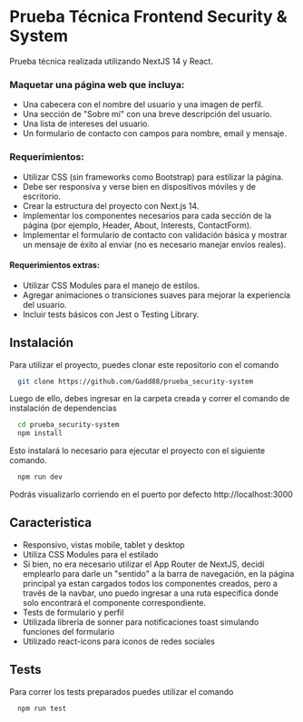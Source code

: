 
# Prueba Técnica Frontend Security & System

Prueba técnica realizada utilizando NextJS 14 y React. 

### Maquetar una página web que incluya:
- Una cabecera con el nombre del usuario y una imagen de perfil.
- Una sección de "Sobre mí" con una breve descripción del usuario.
- Una lista de intereses del usuario.
- Un formulario de contacto con campos para nombre, email y mensaje.


### Requerimientos:
- Utilizar CSS (sin frameworks como Bootstrap) para estilizar la página. 
- Debe ser responsiva y verse bien en dispositivos móviles y de escritorio.
- Crear la estructura del proyecto con Next.js 14.
- Implementar los componentes necesarios para cada sección de la página (por ejemplo, Header, About, Interests, ContactForm).
- Implementar el formulario de contacto con validación básica y mostrar un mensaje de éxito al enviar (no es necesario manejar envíos reales).

#### Requerimientos extras:
- Utilizar CSS Modules para el manejo de estilos.
- Agregar animaciones o transiciones suaves para mejorar la experiencia del usuario.
- Incluir tests básicos con Jest o Testing Library.

## Instalación

Para utilizar el proyecto, puedes clonar este repositorio con el comando

```bash
  git clone https://github.com/Gadd88/prueba_security-system
```

Luego de ello, debes ingresar en la carpeta creada y correr el comando de instalación de dependencias

```bash
  cd prueba_security-system
  npm install
```

Esto instalará lo necesario para ejecutar el proyecto con el siguiente comando. 

```bash
  npm run dev
```

Podrás visualizarlo corriendo en el puerto por defecto http://localhost:3000


## Caracteristica

- Responsivo, vistas mobile, tablet y desktop
- Utiliza CSS Modules para el estilado
- Si bien, no era necesario utilizar el App Router de NextJS, decidí emplearlo para darle un "sentido" a la barra de navegación, en la página principal ya estan cargados todos los componentes creados, pero a través de la navbar, uno puedo ingresar a una ruta especifica donde solo encontrará el componente correspondiente.
- Tests de formulario y perfil
- Utilizada libreria de sonner para notificaciones toast simulando funciones del formulario
- Utilizado react-icons para iconos de redes sociales


## Tests

Para correr los tests preparados puedes utilizar el comando

```bash
  npm run test
```

